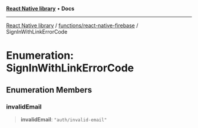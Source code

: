 [**React Native library**](../../../index.md) • **Docs**

***

[React Native library](../../../modules.md) / [functions/react-native-firebase](../index.md) / SignInWithLinkErrorCode

# Enumeration: SignInWithLinkErrorCode

## Enumeration Members

### invalidEmail

> **invalidEmail**: `"auth/invalid-email"`
